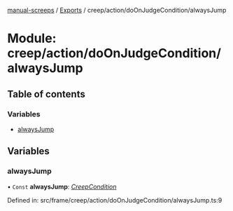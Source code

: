 [manual-screeps](../README.md) / [Exports](../modules.md) / creep/action/doOnJudgeCondition/alwaysJump

# Module: creep/action/doOnJudgeCondition/alwaysJump

## Table of contents

### Variables

- [alwaysJump](creep_action_doonjudgecondition_alwaysjump.md#alwaysjump)

## Variables

### alwaysJump

• `Const` **alwaysJump**: [*CreepCondition*](../interfaces/creep_action_doonjudgecondition.creepcondition.md)

Defined in: src/frame/creep/action/doOnJudgeCondition/alwaysJump.ts:9
